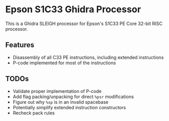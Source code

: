 Epson S1C33 Ghidra Processor
============================

This is a Ghidra SLEIGH processor for Epson's S1C33 PE Core 32-bit RISC
processor.

Features
--------
- Disassembly of all C33 PE instructions, including extended instructions
- P-code implemented for most of the instructions

TODOs
-----
- Validate proper implementation of P-code
- Add flag packing/unpacking for direct `%psr` modifications
- Figure out why `%sp` is in an invalid spacebase
- Potentially simplify extended instruction constructors
- Recheck pack rules
